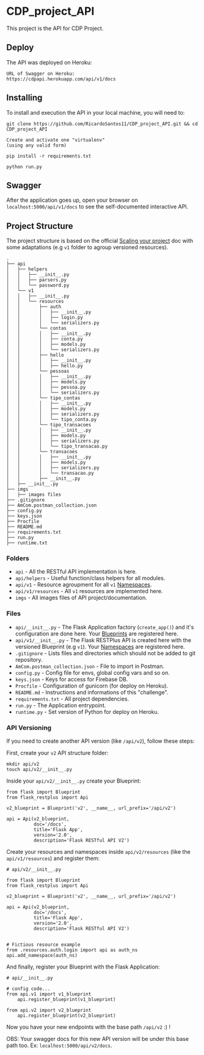 # CDP_project_API
This project is the API for CDP Project.  

## Deploy

The API was deployed on Heroku:

```
URL of Swagger on Heroku: 
https://cdpapi.herokuapp.com/api/v1/docs
```

## Installing

To install and execution the API in your local machine, you will need to:

```
git clone https://github.com/RicardoSantos11/CDP_project_API.git && cd CDP_project_API

Create and activate one "virtualenv"
(using any valid form) 

pip install -r requirements.txt

python run.py
```

## Swagger

After the application goes up, open your browser on `localhost:5000/api/v1/docs` to see the self-documented interactive API.

## Project Structure

The project structure is based on the official [Scaling your project](https://flask-restplus.readthedocs.io/en/stable/scaling.html#multiple-apis-with-reusable-namespaces) doc with some adaptations (e.g `v1` folder to agroup versioned resources).

```
.
├── api
│   ├── helpers
│   │   ├── __init__.py
│   │   ├── parsers.py
│   │   └── password.py
│   └── v1
│   │   ├── __init__.py
│   │   └── resources
│   │       ├── auth
│   │       │   ├── __init__.py
│   │       │   ├── login.py
│   │       │   └── serializers.py
│   │       └── contas
│   │       │   ├── __init__.py
│   │       │   ├── conta.py
│   │       │   ├── models.py
│   │       │   └── serializers.py
│   │       ├── hello
│   │       │   ├── __init__.py
│   │       │   ├── hello.py
│   │       └── pessoas
│   │       │   ├── __init__.py
│   │       │   ├── models.py
│   │       │   ├── pessoa.py
│   │       │   └── serializers.py
│   │       └── tipo_contas
│   │       │   ├── __init__.py
│   │       │   ├── models.py
│   │       │   ├── serializers.py
│   │       │   └── tipo_conta.py
│   │       └── tipo_transacoes
│   │       │   ├── __init__.py
│   │       │   ├── models.py
│   │       │   ├── serializers.py
│   │       │   └── tipo_transacao.py
│   │       └── transacoes
│   │       │   ├── __init__.py
│   │       │   ├── models.py
│   │       │   ├── serializers.py
│   │       │   └── transacao.py
│   │       ├── __init__.py
│   ├── __init__.py
├── imgs
│   ├── images files
├── .gitignore
├── AmCom.postman_collection.json
├── config.py
├── keys.json
├── Procfile
├── README.md
├── requirements.txt
├── run.py
├── runtime.txt

```

### Folders

* `api` - All the RESTful API implementation is here.
* `api/helpers` - Useful function/class helpers for all modules.
* `api/v1` - Resource agroupment for all `v1` [Namespaces](https://flask-restplus.readthedocs.io/en/stable/scaling.html#multiple-namespaces).
* `api/v1/resources` - All `v1` resources are implemented here.
* `imgs` - All images files of API project/documentation.

### Files

* `api/__init__.py` - The Flask Application factory (`create_app()`) and it's configuration are done here. Your [Blueprints](https://flask-restplus.readthedocs.io/en/stable/scaling.html#use-with-blueprints) are registered here.
* `api/v1/__init__.py` - The Flask RESTPlus API is created here with the versioned Blueprint (e.g `v1`). Your [Namespaces](https://flask-restplus.readthedocs.io/en/stable/scaling.html#multiple-namespaces) are registered here.
* `.gitignore` - Lists files and directories which should not be added to git repository.
* `AmCom.postman_collection.json` - File to import in Postman.
* `config.py` - Config file for envs, global config vars and so on.
* `keys.json` - Keys for access for Firebase DB.
* `Procfile` - Configuration of gunicorn (for deploy on Heroku).
* `README.md` - Instructions and informations of this "challenge".
* `requirements.txt` - All project dependencies.
* `run.py` - The Application entrypoint.
* `runtime.py` - Set version of Python for deploy on Heroku.

### API Versioning

If you need to create another API version (like `/api/v2`), follow these steps:

First, create your `v2` API structure folder:

```
mkdir api/v2
touch api/v2/__init__.py
```

Inside your `api/v2/__init__.py` create your Blueprint:

```
from flask import Blueprint
from flask_restplus import Api

v2_blueprint = Blueprint('v2', __name__, url_prefix='/api/v2')

api = Api(v2_blueprint,
          doc='/docs',
          title='Flask App',
          version='2.0',
          description='Flask RESTful API V2')
```

Create your resources and namespaces inside `api/v2/resources` (like the `api/v1/resources`) and register them:

```
# api/v2/__init__.py

from flask import Blueprint
from flask_restplus import Api

v2_blueprint = Blueprint('v2', __name__, url_prefix='/api/v2')

api = Api(v2_blueprint,
          doc='/docs',
          title='Flask App',
          version='2.0',
          description='Flask RESTful API V2')


# Fictious resource example
from .resources.auth.login import api as auth_ns
api.add_namespace(auth_ns)

```

And finally, register your Blueprint with the Flask Application:

```
# api/__init__.py

# config code...
from api.v1 import v1_blueprint
    api.register_blueprint(v1_blueprint)

from api.v2 import v2_blueprint
    api.register_blueprint(v2_blueprint)

```

Now you have your new endpoints with the base path `/api/v2` :) !

OBS: Your swagger docs for this new API version will be under this base path too. Ex: `localhost:5000/api/v2/docs`.
